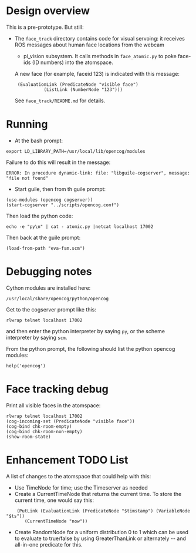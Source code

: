 
Design overview
===============
This is a pre-prototype.  But still:

* The `face_track` directory contains code for visual servoing: it
  receives ROS messages about human face locations from the webcam
  + pi_vision subsystem.  It calls methods in `face_atomic.py` to
  poke face-ids (ID numbers) into the atomspace.

  A new face (for example, faceid 123) is indicated with this message:
  ```
   (EvaluationLink (PredicateNode "visible face")
             (ListLink (NumberNode "123")))
  ```
  See `face_track/README.md` for details.


Running
=======

* At the bash prompt:
```
export LD_LIBRARY_PATH=/usr/local/lib/opencog/modules
```
Failure to do this will result in the message:
```
ERROR: In procedure dynamic-link: file: "libguile-cogserver", message: "file not found"
```

* Start guile, then from th guile prompt:
```
(use-modules (opencog cogserver))
(start-cogserver "../scripts/opencog.conf")
```
Then load the python code:
```
echo -e "py\n" | cat - atomic.py |netcat localhost 17002
```
Then back at the guile prompt:
```
(load-from-path "eva-fsm.scm")
```


Debugging notes
===============

Cython modules are installed here:
```
/usr/local/share/opencog/python/opencog
```

Get to the cogserver prompt like this:
```
rlwrap telnet localhost 17002
```
and then enter the python interpreter by saying `py`, or the scheme
interpreter by saying `scm`.

From the python prompt, the following should list the python
opencog modules:
```
help('opencog')
```

Face tracking debug
===================
Print all visible faces in the atomspace:

```
rlwrap telnet localhost 17002
(cog-incoming-set (PredicateNode "visible face"))
(cog-bind chk-room-empty)
(cog-bind chk-room-non-empty)
(show-room-state)
```


Enhancement TODO List
=====================
A list of changes to the atomspace that could help with this:

* Use TimeNode for time; use the Timeserver as needed
* Create a CurrentTimeNode that returns the current time.  To store
  the current time, one would say this:
```
    (PutLink (EvaluationLink (PredicateNode "$timstamp") (VariableNode "$ts"))
       (CurrentTimeNode "now"))
```
* Create RandomNode for a uniform distribution 0 to 1 which
  can be used to evaluate to true/false by using GreaterThanLink
  or alternately -- and all-in-one predicate for this.
